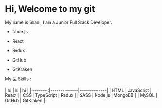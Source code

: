 # Hi, Welcome to my git
My name is Shani, I am a Junior Full Stack Developer.

 



* Node.js

* React
* Redux
* GitHub
* GitKraken


My :computer: Skills :



|  hi        |      hi        |       hi       |
|-------- :|--------------|--------------|
| HTML     | JavaScript   | React        |
|  CSS     | TypeScript   | Redux        |
|   SASS   | Node.js      | MongoDB      |
|   MySQL  | GitHub       | GitKraken    |